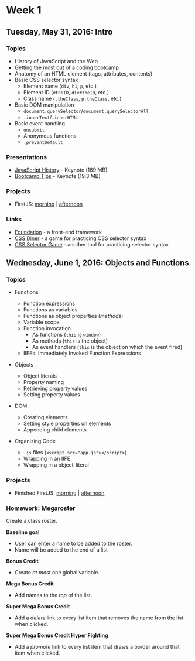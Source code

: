 # Week 1

## Tuesday, May 31, 2016: Intro

### Topics
* History of JavaScript and the Web
* Getting the most out of a coding bootcamp
* Anatomy of an HTML element (tags, attributes, contents)
* Basic CSS selector syntax
  * Element name (`div`, `h1`, `p`, etc.)
  * Element ID (`#theID`, `div#theID`, etc.)
  * Class name (`.theClass`, `p.theClass`, etc.)
* Basic DOM manipulation
  * `document.querySelector`/`document.querySelectorAll`
  * `.innerText`/`.innerHTML`
* Basic event handling
  * `onsubmit`
  * Anonymous functions
  * `.preventDefault`

### Presentations
* [JavaScript History](https://www.dropbox.com/s/h5uq5rxtty7blm4/01%20JavaScript%20-%20History.key?dl=0) - Keynote (169 MB)
* [Bootcamp Tips](https://www.dropbox.com/sh/bcqn1bm2ubl044a/AAB6bTUOIMJv9uFrHfJ3dMp9a?dl=0) - Keynote (19.3 MB)

### Projects
* FirstJS:  [morning](https://github.com/xternbootcamp16/firstjs) | [afternoon](https://github.com/xternbootcamp16/firstjs-afternoon)

### Links

* [Foundation](http://foundation.zurb.com/) - a front-end framework
* [CSS Diner](http://flukeout.github.io/) - a game for practicing CSS selector syntax
* [CSS Selector Game](http://toolness.github.io/css-selector-game/) - another tool for practicing selector syntax

## Wednesday, June 1, 2016: Objects and Functions

### Topics

* Functions
  * Function expressions
  * Functions as variables
  * Functions as object properties (_methods_)
  * Variable scope
  * Function invocation
    * As functions (`this` is `window`)
    * As methods (`this` is the object)
    * As event handlers (`this` is the object on which the event fired)
  * IIFEs: Immediately Invoked Function Expressions

* Objects
  * Object literals
  * Property naming
  * Retrieving property values
  * Setting property values

* DOM
  * Creating elements
  * Setting style properties on elements
  * Appending child elements

* Organizing Code
  * `.js` files (`<script src="app.js"></script>`)
  * Wrapping in an IIFE
  * Wrapping in a object-literal

### Projects
  * Finished FirstJS: [morning](https://github.com/xternbootcamp16/firstjs) | [afternoon](https://github.com/xternbootcamp16/firstjs-afternoon)

### Homework: Megaroster

Create a class roster.

**Baseline goal**
* User can enter a name to be added to the roster.
* Name will be added to the end of a list

**Bonus Credit**
* Create _at most_ one global variable.

**Mega Bonus Credit**
* Add names to the _top_ of the list.

**Super Mega Bonus Credit**
* Add a _delete_ link to every list item that removes the name from the list when clicked.

**Super Mega Bonus Credit Hyper Fighting**
* Add a _promote_ link to every list item that draws a border around that item when clicked.
